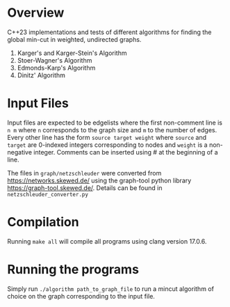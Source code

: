 # Overview

C++23 implementations and tests of different algorithms for finding the global min-cut in weighted, undirected graphs.

1. Karger's and Karger-Stein's Algorithm
2. Stoer-Wagner's Algorithm
3. Edmonds-Karp's Algorithm
4. Dinitz' Algorithm

# Input Files

Input files are expected to be edgelists where the first non-comment 
line is `n m` where `n` corresponds to the graph size and `m` to the 
number of edges. Every other line has the form `source target weight`
where `source` and `target` are 0-indexed integers 
corresponding to nodes and `weight` is a non-negative integer.
Comments can be inserted using \# at the beginning of a line.

The files in `graph/netzschleuder` were
converted from https://networks.skewed.de/ using the graph-tool python library https://graph-tool.skewed.de/.
Details can be found in `netzschleuder_converter.py`

# Compilation
Running `make all` will compile all programs using clang version 17.0.6.

# Running the programs
Simply run `./algorithm path_to_graph_file` to run a mincut algorithm of 
choice on the graph corresponding to the input file. 

